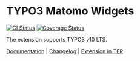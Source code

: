 # TYPO3 Matomo Widgets

[![CI Status](https://github.com/brotkrueml/typo3-matomo-widgets/workflows/CI/badge.svg?branch=master)](https://github.com/brotkrueml/typo3-matomo-widgets/actions?query=workflow%3ACI)
[![Coverage Status](https://coveralls.io/repos/github/brotkrueml/typo3-matomo-widgets/badge.svg?branch=master)](https://coveralls.io/github/brotkrueml/typo3-matomo-widgets?branch=master)

The extension supports TYPO3 v10 LTS.

[Documentation](https://docs.typo3.org/p/brotkrueml/typo3-matomo-widgets/master/en-us/) |
[Changelog](https://github.com/brotkrueml/typo3-matomo-widgets/blob/master/CHANGELOG.md) |
[Extension in TER](https://extensions.typo3.org/extension/matomo_widgets/)
